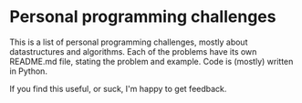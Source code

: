 # Personal programming challenges

This is a list of personal programming challenges, mostly about datastructures and algorithms.
Each of the problems have its own README.md file, stating the problem and example. Code is (mostly) written in Python.

If you find this useful, or suck, I'm happy to get feedback.
